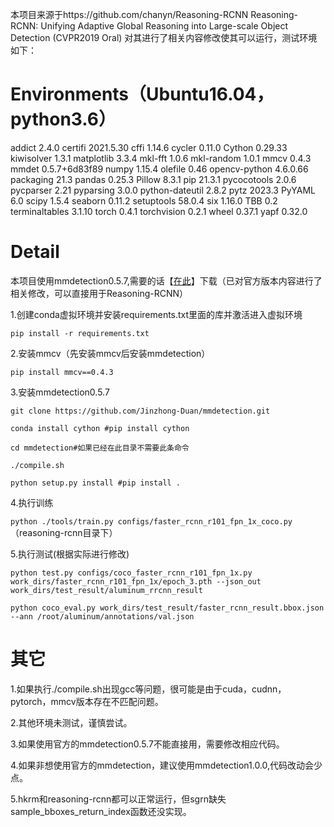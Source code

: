 本项目来源于https://github.com/chanyn/Reasoning-RCNN
Reasoning-RCNN: Unifying Adaptive Global Reasoning into Large-scale Object Detection (CVPR2019 Oral)
对其进行了相关内容修改使其可以运行，测试环境如下：
# Environments（Ubuntu16.04，python3.6）
addict          2.4.0
certifi         2021.5.30
cffi            1.14.6
cycler          0.11.0
Cython          0.29.33
kiwisolver      1.3.1
matplotlib      3.3.4
mkl-fft         1.0.6
mkl-random      1.0.1
mmcv            0.4.3
mmdet           0.5.7+6d83f89
numpy           1.15.4
olefile         0.46
opencv-python   4.6.0.66
packaging       21.3
pandas          0.25.3
Pillow          8.3.1
pip             21.3.1
pycocotools     2.0.6
pycparser       2.21
pyparsing       3.0.0
python-dateutil 2.8.2
pytz            2023.3
PyYAML          6.0
scipy           1.5.4
seaborn         0.11.2
setuptools      58.0.4
six             1.16.0
TBB             0.2
terminaltables  3.1.10
torch           0.4.1
torchvision     0.2.1
wheel           0.37.1
yapf            0.32.0
# Detail
本项目使用mmdetection0.5.7,需要的话【[在此](https://github.com/Jinzhong-Duan/mmdetection)】下载（已对官方版本内容进行了相关修改，可以直接用于Reasoning-RCNN）

1.创建conda虚拟环境并安装requirements.txt里面的库并激活进入虚拟环境

```pip install -r requirements.txt```

2.安装mmcv（先安装mmcv后安装mmdetection）

```pip install mmcv==0.4.3```

3.安装mmdetection0.5.7

```git clone https://github.com/Jinzhong-Duan/mmdetection.git```

```conda install cython #pip install cython```

```cd mmdetection#如果已经在此目录不需要此条命令```

```./compile.sh```

```python setup.py install #pip install .```

4.执行训练

```python ./tools/train.py configs/faster_rcnn_r101_fpn_1x_coco.py```（reasoning-rcnn目录下）

5.执行测试(根据实际进行修改)

```python test.py configs/coco_faster_rcnn_r101_fpn_1x.py work_dirs/faster_rcnn_r101_fpn_1x/epoch_3.pth --json_out work_dirs/test_result/aluminum_rrcnn_result```

```python coco_eval.py work_dirs/test_result/faster_rcnn_result.bbox.json --ann /root/aluminum/annotations/val.json```

# 其它
1.如果执行./compile.sh出现gcc等问题，很可能是由于cuda，cudnn，pytorch，mmcv版本存在不匹配问题。

2.其他环境未测试，谨慎尝试。

3.如果使用官方的mmdetection0.5.7不能直接用，需要修改相应代码。

4.如果非想使用官方的mmdetection，建议使用mmdetection1.0.0,代码改动会少点。

5.hkrm和reasoning-rcnn都可以正常运行，但sgrn缺失sample_bboxes_return_index函数还没实现。
